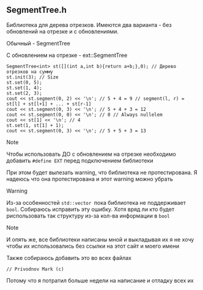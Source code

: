 ## SegmentTree.h

Библиотека для дерева отрезков. 
Имеются два варианта - без обновлений на отрезке и с обновлениями. 

Обычный - SegmentTree

С обновлением на отрезке - ext::SegmentTree

```
SegmentTree<int> st([](int a,int b){return a+b;},0); // Дерево отрезков на сумму
st.init(3); // Size
st.set(0, 5);
st.set(1, 4);
st.set(2, 3);
cout << st.segment(0, 2) << '\n'; // 5 + 4 = 9 // segment(l, r) = st[l] + st[l+1] + ... + st[r-1]
cout << st.segment(0, 3) << '\n'; // 5 + 4 + 3 = 12
cout << st.segment(0, 0) << '\n'; // 0 // Always nullelem
cout << st[1] << '\n'; // 4
st.set(1, st[1] + 1);
cout << st.segment(0, 3) << '\n'; // 5 + 5 + 3 = 13

```
> [!NOTE]
> Чтобы использовать ДО с обновлением на отрезке необходимо добавить ```#define EXT``` перед подключением библиотеки
> 
> При этом будет вылезать warning, что библиотека не протестирована. Я надеюсь что она протестирована и этот warning можно убрать

> [!WARNING]
> Из-за особенностей ```std::vector ```пока библиотека не поддерживает ```bool```. Собираюсь исправить эту ошибку. Хотя вряд ли кто будет риспользовать так структуру из-за кол-ва информации в ```bool```
>

> [!NOTE]
> И опять же, все библиотеки написаны мной и выкладывая их я не хочу чтобы их использовались без ссылки на этот сайт и моего имени
>
> Также собираюсь добавить это во всех файлах
>
> ```// Privodnov Mark (c) ```
>
> Потому что я потратил больше недели на написание и отладку всех их
